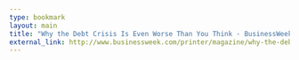 ```yaml
---
type: bookmark
layout: main
title: "Why the Debt Crisis Is Even Worse Than You Think - BusinessWeek"
external_link: http://www.businessweek.com/printer/magazine/why-the-debt-crisis-is-even-worse-than-you-think-07272011.html
---
```



